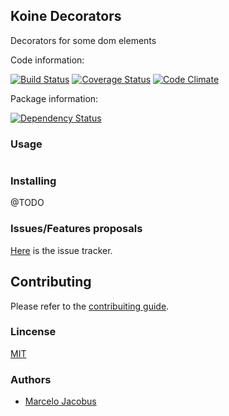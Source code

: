 Koine Decorators
-----------------------

Decorators for some dom elements

Code information:

[![Build Status](https://travis-ci.org/koinejs/Decorators.png?branch=master)](https://travis-ci.org/koinejs/Decorators)
[![Coverage Status](https://coveralls.io/repos/koinejs/Decorators/badge.png?branch=master)](https://coveralls.io/r/koinejs/Decorators?branch=master)
[![Code Climate](https://codeclimate.com/github/koinejs/Decorators.png)](https://codeclimate.com/github/koinejs/Decorators)

Package information:

[![Dependency Status](https://gemnasium.com/koinejs/Decorators.png)](https://gemnasium.com/koinejs/Decorators)


### Usage

```javascript
```

### Installing

@TODO

### Issues/Features proposals

[Here](https://github.com/koinejs/Decorators/issues) is the issue tracker.

## Contributing

Please refer to the [contribuiting guide](https://github.com/koinejs/Decorators/blob/master/CONTRIBUTING.md).

### Lincense
[MIT](MIT-LICENSE)

### Authors

- [Marcelo Jacobus](https://github.com/mjacobus)
